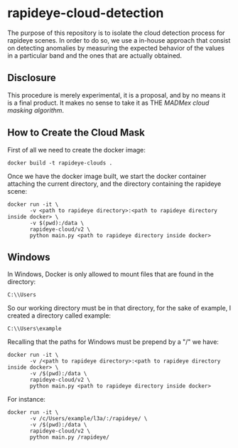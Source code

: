 # rapideye-cloud-detection
The purpose of this repository is to isolate the cloud detection process for rapideye scenes. In order to do so, we use a in-house approach that consist on detecting anomalies by measuring the expected behavior of the values in a particular band and the ones that are actually obtained.

## Disclosure

This procedure is merely experimental, it is a proposal, and by no means it is a final product. It makes no sense to take it as THE *MADMex cloud masking algorithm*. 

## How to Create the Cloud Mask

First of all we need to create the docker image:

```
docker build -t rapideye-clouds .
```

Once we have the docker image built, we start the docker container attaching the current directory, and the directory containing the rapideye scene:

```
docker run -it \
       -v <path to rapideye directory>:<path to rapideye directory inside docker> \
       -v $(pwd):/data \
       rapideye-cloud/v2 \
       python main.py <path to rapideye directory inside docker>
```
## Windows

In Windows, Docker is only allowed to mount files that are found in the directory:

```
C:\\Users
```
So our working directory must be in that directory, for the sake of example, I created a directory called example:

```
C:\\Users\example
```
Recalling that the paths for Windows must be prepend by a "/" we have:

```
docker run -it \
       -v /<path to rapideye directory>:<path to rapideye directory inside docker> \
       -v /$(pwd):/data \
       rapideye-cloud/v2 \
       python main.py <path to rapideye directory inside docker>
```
For instance:

```
docker run -it \
       -v /c/Users/example/l3a/:/rapideye/ \
       -v /$(pwd):/data \
       rapideye-cloud/v2 \
       python main.py /rapideye/
```